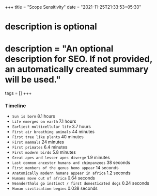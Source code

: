 +++
title = "Scope Sensitivity"
date = "2021-11-25T21:33:53+05:30"

#
# description is optional
#
# description = "An optional description for SEO. If not provided, an automatically created summary will be used."
tags = []
+++


<!-- Load d3.js -->
<script src="https://d3js.org/d3.v6.js"></script>

<!-- Create a div where the graph will take place -->
<div id="my_dataviz"></div>

<style>
 svg text {
     font-weight: 200;
     font-size: 12px;
 }

 svg polyline{
     opacity: .3;
     stroke: black;
     stroke-width: 1px;
     fill: none;
 }
</style>

<script>

 // set the dimensions and margins of the graph
 const width = 600,
       height = 600,
       margin = 1;

 // The radius of the pieplot is half the width or half the height (smallest one). I subtract a bit of margin.
 const radius = Math.min(width, height) / 2 - margin

 // append the svg object to the div called 'my_dataviz'
 const svg = d3.select("#my_dataviz")
               .append("svg")
               .attr("width", width)
               .attr("height", height)
               .append("g")
               .attr("transform", `translate(${width/2},${height/2})`);

 // Create dummy data
 const data = {
     a: 9,
     b: 20,
     c:30,
     d:8,
     e:12,
     f:3,
     g:7,
     h:14
 }

 const TOTAL_AGE = 13600000000.0
 const SECONDS_IN_DAY = 24 * 60 * 60

 let timeline = [
     //     ["14B", "Universe's birth"],
     ["4.57B", "Sun is born"],
     ["4B", "Life emerges on earth"],
     ["2.1B", "Earliest multicellular life"],
     ["420M", "First air breathing animals"],
     ["380M", "First tree like plants"],
     ["225M", "First mammals"],
     ["60M", "First primates"],
     ["55M", "First modern birds"],
     ["18M", "Great apes and lesser apes diverge"],
     ["6M", "Last common ancestor humans and chimpanzees"],
     ["2.2M", "First members of the genus homo appear"],
     ["0.195M", "Anatomically modern humans appear in africa"],
     ["0.1M", "Humans move out of africa"],
     ["0.038M", "Neanderthals go instinct / first domesticated dogs"],
     ["0.006M", "Human civilisation begins"]
 ];

 toYears = (timeSince) => {
     const endsWith = timeSince[timeSince.length - 1];
     const multipliers = {
         "K": 1000.0,
         "M": 1000000.0,
         "B": 1000000000.0
     };

     let numberInStr = timeSince;
     if (endsWith in multipliers) {
         numberInStr = numberInStr.replace(endsWith, "");
     }


     const multiplier = multipliers[endsWith] || 1.0;
     return parseFloat(numberInStr) * multiplier;
 }

 const toSeconds = years => (years / TOTAL_AGE) * SECONDS_IN_DAY;
 const percentOfTimeSinceBirth = years => (years / TOTAL_AGE) * 100;

 timeline = timeline
     .map(([timeSince, title]) => ({
         eventTitle: title,
         years: toYears(timeSince),
         seconds: toSeconds(toYears(timeSince)),
         percent: percentOfTimeSinceBirth(toYears(timeSince)),
         color: "#${Math.floor(Math.random()*16777215).toString(16)}"
     }));

 timeline.forEach(({eventTitle, seconds}) => {
     const mins = seconds / 60;
     const hours = mins / 60;
     let time = 0;
     if (mins < 1) {
         time = `${seconds.toPrecision(2)} seconds`;
     } else if (hours < 1) {
         time = `${mins.toPrecision(2)} minutes`;
     } else {
         time = `${hours.toPrecision(2)} hours`;
     }

     console.log(`${eventTitle}:${time}`);
 });

 // set the color scale
 const colorRange = timeline.map(t => `#${Math.floor(Math.random()*16777215).toString(16)}`)
 const color = d3.scaleOrdinal()
                 .domain(timeline.map(t => t.seconds))
                 .range(colorRange);

 console.log(colorRange);
 // Compute the position of each group on the pie:
 const pie = d3.pie()
               .sort(null) // Do not sort group by size
               .value(d => d.seconds)

 const data_ready = pie(timeline)
 // console.log("foo", data_ready)

 // The arc generator
 const arc = d3.arc()
               .innerRadius(radius * 0.6)         // This is the size of the donut hole
               .outerRadius(radius * 0.8)

 const firstOuterArc = d3.arc()
                         .innerRadius(radius * 0.8)
                         .outerRadius(radius * 0.8)

 // Another arc that won't be drawn. Just for labels positioning
 const outerArc = d3.arc()
                    .innerRadius(radius * 0.9)
                    .outerRadius(radius * 0.9)

 // Build the pie chart: Basically, each part of the pie is a path that we build using the arc function.
 console.log(data_ready);
 console.log(color);
 svg
     .selectAll('allSlices')
     .data(data_ready)
     .join('path')
     .attr('d', arc)
     .attr('fill', d => color(d.data.seconds))
     .attr("stroke", "white")
     .style("stroke-width", "0px")
     .style("opacity", 0.7)

 // Add the polylines between chart and labels:
 /* svg
  *                    .selectAll('allPolylines')
  *                    .data(data_ready)
  *                    .join('polyline')
  *                    .attr("stroke", "black")
  *                    .style("fill", "none")
  *                    .attr("stroke-width", 1)
  *                    .attr('points', function(d) {
  *                        console.log(arc.outerRadius());
  *                        //                        let posA = arc.centroid(d); // line insertion in the slice
  *                        const posA = firstOuterArc.centroid(d)
  *                        const posB = outerArc.centroid(d) // line break: we use the other arc generator that has been built only for that
  *                        const posC = outerArc.centroid(d); // Label position = almost the same as posB
  *                        const midangle = d.startAngle + (d.endAngle - d.startAngle) / 2 // we need the angle to see if the X position will be at the extreme right or extreme left
  *                        posC[0] = radius * 0.95 * (midangle < Math.PI ? 1 : -1); // multiply by 1 or -1 to put it on the right or on the left
  *                        return [posA, posB, posC]
  *                    })
  */
 // Add the polylines between chart and labels:
 /* svg
  *                    .selectAll('allLabels')
  *                    .data(data_ready)
  *                    .join('text')
  *                    .text(d => d.eventTitle)
  *                    .attr('transform', function(d) {
  *                        const pos = outerArc.centroid(d);
  *                        const midangle = d.startAngle + (d.endAngle - d.startAngle) / 2
  *                        pos[0] = radius * 0.99 * (midangle < Math.PI ? 1 : -1);
  *                        return `translate(${pos})`;
  *                    })
  *                    .style('text-anchor', function(d) {
  *                        const midangle = d.startAngle + (d.endAngle - d.startAngle) / 2
  *                        return (midangle < Math.PI ? 'start' : 'end')
  *                    }) */
</script>


### Timeline
  - `Sun is born` 8.1 hours 
  - `Life emerges on earth` 7.1 hours 
  - `Earliest multicellular life` 3.7 hours 
  - `First air breathing animals` 44 minutes 
  - `First tree like plants` 40 minutes 
  - `First mammals` 24 minutes 
  - `First primates` 6.4 minutes 
  - `First modern birds` 5.8 minutes 
  - `Great apes and lesser apes diverge` 1.9 minutes 
  - `Last common ancestor humans and chimpanzees` 38 seconds 
  - `First members of the genus homo appear` 14 seconds 
  - `Anatomically modern humans appear in africa` 1.2 seconds 
  - `Humans move out of africa` 0.64 seconds 
  - `Neanderthals go instinct / first domesticated dogs` 0.24 seconds 
  - `Human civilisation begins` 0.038 seconds
